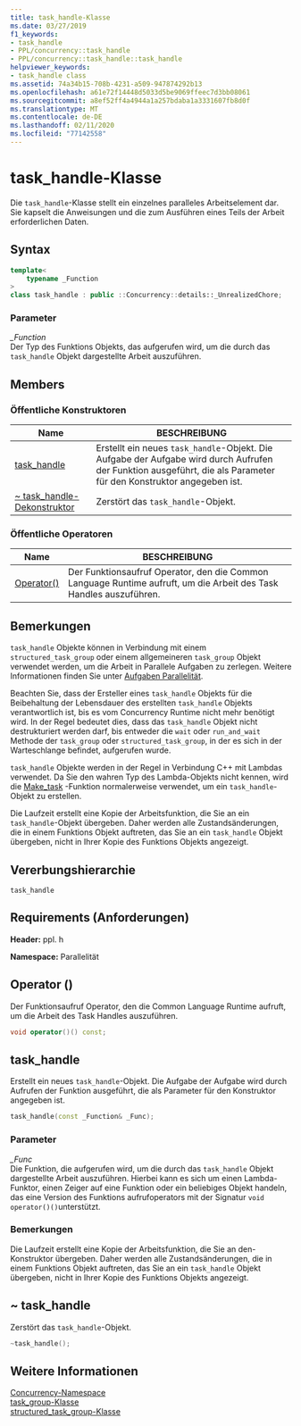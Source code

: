 ```yaml
---
title: task_handle-Klasse
ms.date: 03/27/2019
f1_keywords:
- task_handle
- PPL/concurrency::task_handle
- PPL/concurrency::task_handle::task_handle
helpviewer_keywords:
- task_handle class
ms.assetid: 74a34b15-708b-4231-a509-947874292b13
ms.openlocfilehash: a61e72f14448d5033d5be9069ffeec7d3bb08061
ms.sourcegitcommit: a8ef52ff4a4944a1a257bdaba1a3331607fb8d0f
ms.translationtype: MT
ms.contentlocale: de-DE
ms.lasthandoff: 02/11/2020
ms.locfileid: "77142558"
---
```

# <a name="task_handle-class"></a>task_handle-Klasse

Die `task_handle`-Klasse stellt ein einzelnes paralleles Arbeitselement dar. Sie kapselt die Anweisungen und die zum Ausführen eines Teils der Arbeit erforderlichen Daten.

## <a name="syntax"></a>Syntax

```cpp
template<
    typename _Function
>
class task_handle : public ::Concurrency::details::_UnrealizedChore;
```

### <a name="parameters"></a>Parameter

*_Function*<br/>
Der Typ des Funktions Objekts, das aufgerufen wird, um die durch das `task_handle` Objekt dargestellte Arbeit auszuführen.

## <a name="members"></a>Members

### <a name="public-constructors"></a>Öffentliche Konstruktoren

|Name|BESCHREIBUNG|
|----------|-----------------|
|[task_handle](#task_handle)|Erstellt ein neues `task_handle`-Objekt. Die Aufgabe der Aufgabe wird durch Aufrufen der Funktion ausgeführt, die als Parameter für den Konstruktor angegeben ist.|
|[~ task_handle-Dekonstruktor](#dtor)|Zerstört das `task_handle`-Objekt.|

### <a name="public-operators"></a>Öffentliche Operatoren

|Name|BESCHREIBUNG|
|----------|-----------------|
|[Operator()](#task_handle__operator_call)|Der Funktionsaufruf Operator, den die Common Language Runtime aufruft, um die Arbeit des Task Handles auszuführen.|

## <a name="remarks"></a>Bemerkungen

`task_handle` Objekte können in Verbindung mit einem `structured_task_group` oder einem allgemeineren `task_group` Objekt verwendet werden, um die Arbeit in Parallele Aufgaben zu zerlegen. Weitere Informationen finden Sie unter [Aufgaben Parallelität](../../../parallel/concrt/task-parallelism-concurrency-runtime.md).

Beachten Sie, dass der Ersteller eines `task_handle` Objekts für die Beibehaltung der Lebensdauer des erstellten `task_handle` Objekts verantwortlich ist, bis es vom Concurrency Runtime nicht mehr benötigt wird. In der Regel bedeutet dies, dass das `task_handle` Objekt nicht destrukturiert werden darf, bis entweder die `wait` oder `run_and_wait` Methode der `task_group` oder `structured_task_group`, in der es sich in der Warteschlange befindet, aufgerufen wurde.

`task_handle` Objekte werden in der Regel in Verbindung C++ mit Lambdas verwendet. Da Sie den wahren Typ des Lambda-Objekts nicht kennen, wird die [Make_task](concurrency-namespace-functions.md#make_task) -Funktion normalerweise verwendet, um ein `task_handle`-Objekt zu erstellen.

Die Laufzeit erstellt eine Kopie der Arbeitsfunktion, die Sie an ein `task_handle`-Objekt übergeben. Daher werden alle Zustandsänderungen, die in einem Funktions Objekt auftreten, das Sie an ein `task_handle` Objekt übergeben, nicht in Ihrer Kopie des Funktions Objekts angezeigt.

## <a name="inheritance-hierarchy"></a>Vererbungshierarchie

`task_handle`

## <a name="requirements"></a>Requirements (Anforderungen)

**Header:** ppl. h

**Namespace:** Parallelität

## <a name="task_handle__operator_call"></a>Operator ()

Der Funktionsaufruf Operator, den die Common Language Runtime aufruft, um die Arbeit des Task Handles auszuführen.

```cpp
void operator()() const;
```

## <a name="task_handle"></a>task_handle

Erstellt ein neues `task_handle`-Objekt. Die Aufgabe der Aufgabe wird durch Aufrufen der Funktion ausgeführt, die als Parameter für den Konstruktor angegeben ist.

```cpp
task_handle(const _Function& _Func);
```

### <a name="parameters"></a>Parameter

*_Func*<br/>
Die Funktion, die aufgerufen wird, um die durch das `task_handle` Objekt dargestellte Arbeit auszuführen. Hierbei kann es sich um einen Lambda-Funktor, einen Zeiger auf eine Funktion oder ein beliebiges Objekt handeln, das eine Version des Funktions aufrufoperators mit der Signatur `void operator()()`unterstützt.

### <a name="remarks"></a>Bemerkungen

Die Laufzeit erstellt eine Kopie der Arbeitsfunktion, die Sie an den-Konstruktor übergeben. Daher werden alle Zustandsänderungen, die in einem Funktions Objekt auftreten, das Sie an ein `task_handle` Objekt übergeben, nicht in Ihrer Kopie des Funktions Objekts angezeigt.

## <a name="dtor"></a>~ task_handle

Zerstört das `task_handle`-Objekt.

```cpp
~task_handle();
```

## <a name="see-also"></a>Weitere Informationen

[Concurrency-Namespace](concurrency-namespace.md)<br/>
[task_group-Klasse](task-group-class.md)<br/>
[structured_task_group-Klasse](structured-task-group-class.md)
